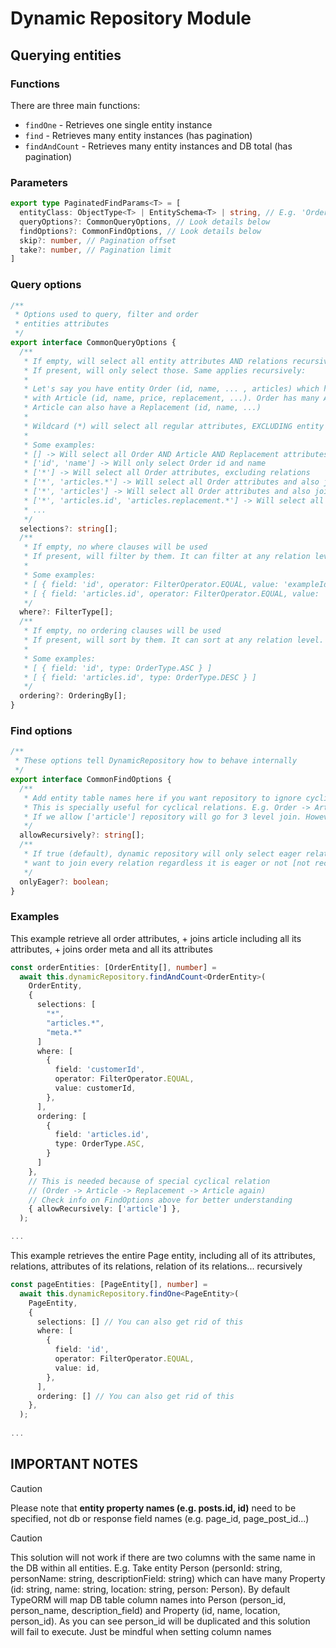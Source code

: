 # Dynamic Repository Module

## Querying entities

### Functions
There are three main functions:
- `findOne` - Retrieves one single entity instance
- `find` - Retrieves many entity instances (has pagination)
- `findAndCount` - Retrieves many entity instances and DB total (has pagination)

### Parameters
```ts
export type PaginatedFindParams<T> = [
  entityClass: ObjectType<T> | EntitySchema<T> | string, // E.g. 'OrderEntity'
  queryOptions?: CommonQueryOptions, // Look details below
  findOptions?: CommonFindOptions, // Look details below
  skip?: number, // Pagination offset
  take?: number, // Pagination limit
]
```

### Query options
```ts
/**
 * Options used to query, filter and order
 * entities attributes
 */
export interface CommonQueryOptions {
  /**
   * If empty, will select all entity attributes AND relations recursively
   * If present, will only select those. Same applies recursively:
   *
   * Let's say you have entity Order (id, name, ... , articles) which has relation
   * with Article (id, name, price, replacement, ...). Order has many Article/s. Also each
   * Article can also have a Replacement (id, name, ...)
   *
   * Wildcard (*) will select all regular attributes, EXCLUDING entity relations
   *
   * Some examples:
   * [] -> Will select all Order AND Article AND Replacement attributes
   * ['id', 'name'] -> Will only select Order id and name
   * ['*'] -> Will select all Order attributes, excluding relations
   * ['*', 'articles.*'] -> Will select all Order attributes and also join all Article attributes, EXCLUDING Article relations
   * ['*', 'articles'] -> Will select all Order attributes and also join all Article attributes, INCLUDING Article relations
   * ['*', 'articles.id', 'articles.replacement.*'] -> Will select all Order attributes, just Article id, and all article's Replacement attributes (excluding replacement relations)
   * ...
   */
  selections?: string[];
  /**
   * If empty, no where clauses will be used
   * If present, will filter by them. It can filter at any relation level.
   *
   * Some examples:
   * [ { field: 'id', operator: FilterOperator.EQUAL, value: 'exampleId' } ]
   * [ { field: 'articles.id', operator: FilterOperator.EQUAL, value: 'exampleId' } ]
   */
  where?: FilterType[];
  /**
   * If empty, no ordering clauses will be used
   * If present, will sort by them. It can sort at any relation level.
   *
   * Some examples:
   * [ { field: 'id', type: OrderType.ASC } ]
   * [ { field: 'articles.id', type: OrderType.DESC } ]
   */
  ordering?: OrderingBy[];
}
```

### Find options
```ts
/**
 * These options tell DynamicRepository how to behave internally
 */
export interface CommonFindOptions {
  /**
   * Add entity table names here if you want repository to ignore cyclical relation restrictions [dangerous]
   * This is specially useful for cyclical relations. E.g. Order -> Article -> Replacement -> Article
   * If we allow ['article'] repository will go for 3 level join. However it will not join 'Replacement' again since it is not allowed to repeat
   */
  allowRecursively?: string[];
  /**
   * If true (default), dynamic repository will only select eager relations. Disable this option if you
   * want to join every relation regardless it is eager or not [not recommended]
   */
  onlyEager?: boolean;
}
```

### Examples
This example retrieve all order attributes, + joins article including all its
attributes, + joins order meta and all its attributes
```ts
const orderEntities: [OrderEntity[], number] =
  await this.dynamicRepository.findAndCount<OrderEntity>(
    OrderEntity,
    {
      selections: [
        "*",
        "articles.*",
        "meta.*"
      ]
      where: [
        {
          field: 'customerId',
          operator: FilterOperator.EQUAL,
          value: customerId,
        },
      ],
      ordering: [
        {
          field: 'articles.id',
          type: OrderType.ASC,
        }
      ]
    },
    // This is needed because of special cyclical relation
    // (Order -> Article -> Replacement -> Article again)
    // Check info on FindOptions above for better understanding
    { allowRecursively: ['article'] }, 
  );

...
```

This example retrieves the entire Page entity, including
all of its attributes, relations, attributes of its relations,
relation of its relations... recursively

```ts
const pageEntities: [PageEntity[], number] =
  await this.dynamicRepository.findOne<PageEntity>(
    PageEntity,
    {
      selections: [] // You can also get rid of this
      where: [
        {
          field: 'id',
          operator: FilterOperator.EQUAL,
          value: id,
        },
      ],
      ordering: [] // You can also get rid of this
    },
  );
  
...
```

## IMPORTANT NOTES

> [!CAUTION]
> Please note that **entity property names (e.g. posts.id, id)** need to be specified, not db or response field names (e.g. page_id, page_post_id...)

> [!CAUTION]
> This solution will not work if there are two columns with the same name in the DB within all entities. E.g. Take entity Person (personId: string, personName: string, descriptionField: string) which can have many Property (id: string, name: string, location: string, person: Person). By default TypeORM will map DB table column names into Person (person_id, person_name, description_field) and Property (id, name, location, person_id). As you can see person_id will be duplicated and this solution will fail to execute. Just be mindful when setting column names
